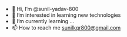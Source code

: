 - 👋 Hi, I’m @sunil-yadav-800
- 👀 I’m interested in learning new technologies
- 🌱 I’m currently learning ...
- 📫 How to reach me
              sunilkqr800@gmail.com
<!---
sunil-yadav-800/sunil-yadav-800 is a ✨ special ✨ repository because its `README.md` (this file) appears on your GitHub profile.
You can click the Preview link to take a look at your changes.
--->
